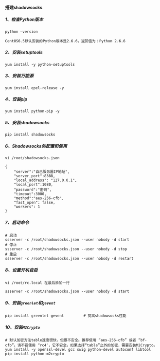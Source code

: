 #### 搭建shadowsocks

##### 1、检查Python版本

```
python –version

CentOS6.5默认安装的Python版本是2.6.6，返回值为：Python 2.6.6
```

##### 2、安装setuptools

```
yum install -y python-setuptools
```

##### 3、安装万能源

```
yum install epel-release -y
```

##### 4、安装pip

```
yum install python-pip -y
```

##### 5、安装shadowsocks

```
pip install shadowsocks
```

##### 6、Shadowsocks的配置和使用

```
vi /root/shadowsocks.json

{
	"server":"自己服务器IP地址",
	"server_port":8388,
	"local_address": "127.0.0.1",
	"local_port":1080,
	"password":"密码",
	"timeout":3000,
	"method":"aes-256-cfb",
	"fast_open": false,
	"workers": 1
}
```

##### 7、启动命令

```
# 启动
ssserver -c /root/shadowsocks.json --user nobody -d start
# 停止
ssserver -c /root/shadowsocks.json --user nobody -d stop	
# 重启
ssserver -c /root/shadowsocks.json --user nobody -d restart	
```

##### 8、设置开机自启

```
vi /root/rc.local 在最后添加一行

ssserver -c /root/shadowsocks.json --user nobody -d start
```

##### 9、安装`greenlet`和`gevent`

```
pip install greenlet gevent			# 提高shadowsocks性能
```

##### 10、安装`M2Crypto`

```
# 默认加密方法table速度很快，但很不安全。推荐使用 “aes-256-cfb” 或者 “bf-cfb”。请不要使用 “rc4″，它不安全。如果选择“table”之外的加密，需要安装M2Crypto。
yum install -y openssl-devel gcc swig python-devel autoconf libtool
pip install python-m2crypto
```